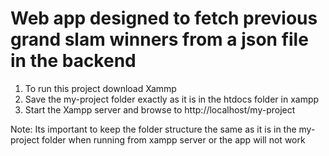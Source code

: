 # Web app designed to fetch previous grand slam winners from a json file in the backend 
1. To run this project download Xammp
2. Save the my-project folder exactly as it is in the htdocs folder in xampp
3. Start the Xampp server and browse to http://localhost/my-project

Note: Its important to keep the folder structure the same as it is in the my-project folder when running from xampp server or the app will not work
